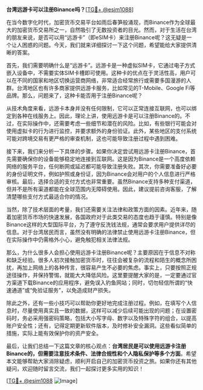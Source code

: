 **台湾远游卡可以注册Binance吗？**[[TG💪+ @esim1088](https://t.me/s/esim1088)]

在当今数字化时代，加密货币交易平台如雨后春笋般涌现，而Binance作为全球最大的加密货币交易所之一，自然吸引了无数投资者的目光。然而，对于生活在台湾的朋友来说，是否可以用“远游卡”（即eSIM卡）来注册Binance呢？这无疑是一个让人困惑的问题。今天，我们就来详细探讨一下这个问题，希望能给大家提供清晰的答案。

首先，我们需要明确什么是“远游卡”。远游卡是一种虚拟SIM卡，它通过电子方式嵌入设备中，不需要实体SIM卡槽即可使用。这种卡的优点在于灵活性高，用户可以在不同的国家和地区切换运营商网络，非常适合经常旅行或需要多国漫游的人群。台湾地区也有许多商家提供远游卡服务，比如常见的T-Mobile、Google Fi等品牌。那么，问题来了，这种卡能否用于注册Binance呢？

从技术角度来看，远游卡本身并没有任何限制，它可以正常连接互联网，也可以绑定到各种在线服务上。因此，理论上讲，使用远游卡是可以注册Binance的。不过，在实际操作中，还需要考虑一些细节和潜在的风险。比如，有些银行可能会对使用虚拟卡的行为进行监控，并要求额外的身份验证。此外，某些地区的支付系统可能对跨境交易有更严格的审查机制，这也可能导致注册过程中遇到困难。

接下来，我们来分析一下具体的步骤。如果你决定尝试用远游卡注册Binance，首先需要确保你的设备能够稳定地连接到互联网。这是因为Binance是一个高度依赖网络的服务平台，任何断网或延迟都可能导致注册失败。其次，你需要准备好必要的身份证明文件，例如护照或身份证，因为Binance会对用户的个人信息进行严格审核。最后，选择合适的支付方式也非常重要。虽然Binance支持多种支付渠道，但并不是所有渠道都能在全球范围内无障碍使用。因此，建议提前咨询客服，了解清楚哪些支付方式最适合你的情况。

当然，除了技术层面的考量，我们还需要关注法律和政策方面的因素。近年来，随着加密货币市场的快速发展，各国政府对于此类交易的态度也趋于谨慎。特别是像Binance这样的大型国际平台，为了遵守反洗钱法规，通常会要求用户提供详尽的信息。对于台湾居民而言，虽然没有明确的法律禁止使用远游卡注册Binance，但在实际操作中仍需格外小心，避免触犯相关法律法规。

那么，为什么很多人会担心使用远游卡注册Binance呢？主要原因在于信息不对称和缺乏经验。很多人初次接触加密货币时，往往会被复杂的流程和陌生的概念所困扰，再加上网络上的各种传言，很容易产生不必要的焦虑。事实上，只要按照正规途径操作，并保持警惕，就能大大降低风险。这里要提醒大家的是，一定要通过官方渠道下载Binance的应用程序，避免误入钓鱼网站；同时，切勿轻信所谓的“快速通道”或“免验证服务”，以免造成财产损失。

除此之外，还有一些小技巧可以帮助你更好地完成注册过程。例如，在填写个人信息时，尽量使用真实且一致的数据，这样可以减少后续可能出现的问题；在设置密码时，务必采用强密码策略，包括大小写字母、数字以及特殊字符的组合，以提高账户安全性；还有，记得定期更新软件版本，及时修补安全漏洞。这些看似简单的措施，实际上能有效保护你的资产安全。

最后，让我们总结一下这篇文章的核心观点：**台湾居民是可以使用远游卡注册Binance的，但需要注意技术条件、法律合规性和个人隐私保护等多个方面**。希望本文能够帮助大家消除疑虑，顺利开启自己的加密货币投资之旅。如果你还有其他疑问，欢迎随时留言交流，我们一起探讨更多实用的知识！

[[TG💪+ @esim1088](https://t.me/s/esim1088) ![Image](https://i.postimg.cc/4NQfJmqS/Snipaste-2025-05-13-00-14-12.png)]